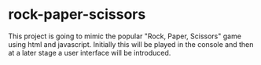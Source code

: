 # rock-paper-scissors

This project is going to mimic the popular "Rock, Paper, Scissors" game using html and javascript. Initially this will be played in the console and then at a later stage a user interface will be introduced.